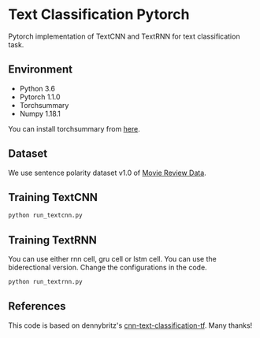 Text Classification Pytorch
===

Pytorch implementation of TextCNN and TextRNN for text classification task.


## Environment
- Python 3.6
- Pytorch 1.1.0
- Torchsummary
- Numpy 1.18.1

You can install torchsummary from [here](https://github.com/sksq96/pytorch-summary).


## Dataset
We use sentence polarity dataset v1.0 of [Movie Review Data](http://www.cs.cornell.edu/people/pabo/movie-review-data).


## Training TextCNN
```bash
python run_textcnn.py
```

## Training TextRNN
You can use either rnn cell, gru cell or lstm cell. You can use the biderectional version. Change the configurations in the code.
```bash
python run_textrnn.py
```


## References
This code is based on dennybritz's [cnn-text-classification-tf](https://github.com/dennybritz/cnn-text-classification-tf).
Many thanks!
